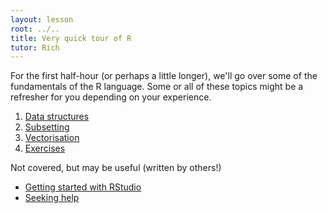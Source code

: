 ```yaml
---
layout: lesson
root: ../..
title: Very quick tour of R
tutor: Rich
---
```


For the first half-hour (or perhaps a little longer), we'll go over some of the fundamentals of the R language. Some or all of these topics might be a refresher for you depending on your experience.

1. [Data structures](data-structures.html)
2. [Subsetting](subsetting.html)
3. [Vectorisation](vectorisation.html)
4. [Exercises](exercises.html)

Not covered, but may be useful (written by others!)

* [Getting started with RStudio](rstudio-basics.html)
* [Seeking help](seeking-help.html)
